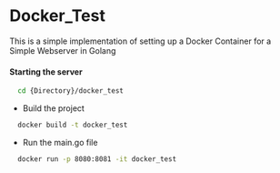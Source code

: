 # Docker_Test
This is a simple implementation of setting up a Docker Container for a Simple Webserver in Golang

#### Starting the server
```bash
  cd {Directory}/docker_test
```
- Build the project
```bash
  docker build -t docker_test
```
- Run the main.go file
```bash
  docker run -p 8080:8081 -it docker_test
```
